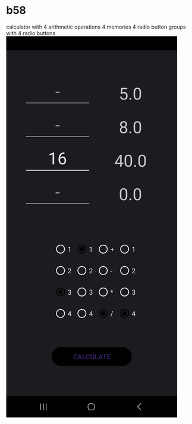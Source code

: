 # b58
calculator with 4 arithmetic operations 4 memories 4 radio button groups with 4 radio buttons
![frl](b58.jpg)
